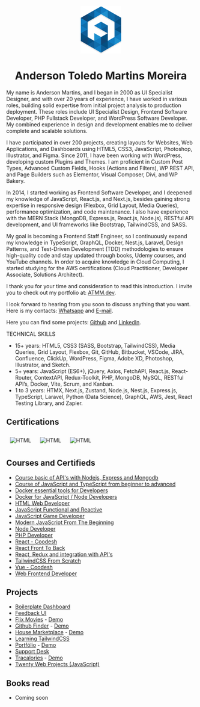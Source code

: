 <div align="center">
  <img src="./favicon.png" />
  <h1>Anderson Toledo Martins Moreira</h1>
</div>

My name is Anderson Martins, and I began in 2000 as UI Specialist Designer, and with over 20 years of experience, I have worked in various roles, building solid expertise from initial project analysis to production deployment. These roles include UI Specialist Design, Frontend Software Developer, PHP Fullstack Developer, and WordPress Software Developer. My combined experience in design and development enables me to deliver complete and scalable solutions.

I have participated in over 200 projects, creating layouts for Websites, Web Applications, and Dashboards using HTML5, CSS3, JavaScript, Photoshop, Illustrator, and Figma. Since 2011, I have been working with WordPress, developing custom Plugins and Themes. I am proficient in Custom Post Types, Advanced Custom Fields, Hooks (Actions and Filters), WP REST API, and Page Builders such as Elementor, Visual Composer, Divi, and WP Bakery.

In 2014, I started working as Frontend Software Developer, and I deepened my knowledge of JavaScript, React.js, and Next.js, besides gaining strong expertise in responsive design (Flexbox, Grid Layout, Media Queries), performance optimization, and code maintenance. I also have experience with the MERN Stack (MongoDB, Express.js, React.js, Node.js), RESTful API development, and UI frameworks like Bootstrap, TailwindCSS, and SASS.

My goal is becoming a Frontend Staff Engineer, so I continuously expand my knowledge in TypeScript, GraphQL, Docker, Nest.js, Laravel, Design Patterns, and Test-Driven Development (TDD) methodologies to ensure high-quality code and stay updated through books, Udemy courses, and YouTube channels. In order to acquire knowledge in Cloud Computing, I started studying for the AWS certifications (Cloud Practitioner, Developer Associate, Solutions Architect).

I thank you for your time and consideration to read this introduction. I invite you to check out my portfolio at: [ATMM.dev](https://www.atmm.dev).

I look forward to hearing from you soon to discuss anything that you want. Here is my contacts: [Whatsapp](https://bit.ly/3RoY44X) and [E-mail](mailto:atmmoreira.rj@gmail.com).

Here you can find some projects: [Github](https://github.com/atmmdev) and [LinkedIn](https://www.linkedin.com/in/atmmoreira).

TECHNICAL SKILLS

- 15+ years: HTML5, CSS3 (SASS, Bootstrap, TailwindCSS), Media Queries, Grid Layout, Flexbox, Git, GitHub, Bitbucket, VSCode, JIRA, Confluence, ClickUp, WordPress, Figma, Adobe XD, Photoshop, Illustrator, and Sketch.
- 5+ years: JavaScript (ES6+), jQuery, Axios, FetchAPI, React.js, React-Router, ContextAPI, Redux-Toolkit, PHP, MongoDB, MySQL, RESTful API’s, Docker, Vite, Scrum, and Kanban.
- 1 to 3 years: HTMX, Next.js, Zustand, Node.js, Nest.js, Express.js, TypeScript, Laravel, Python (Data Science), GraphQL, AWS, Jest, React Testing Library, and Zapier.

## Certifications

<img 
    alt="HTML"
    title="HTML" 
    width="100px"
    style="padding:10px" 
    src="https://atmm.dev/badges/apollo-graphql.png" 
  />
<img 
    alt="HTML"
    title="HTML" 
    width="100px"
    style="padding:10px" 
    src="https://atmm.dev/badges/git-foundations.png" 
  />
<img 
    alt="HTML"
    title="HTML" 
    width="100px"
    style="padding:10px" 
    src="https://atmm.dev/badges/salesforce-associate.png" 
  />

## Courses and Certifieds

- [Course basic of API's with Nodejs, Express and Mongodb](https://www.udemy.com/certificate/UC-EON3JIQT/)
- [Course of JavaScript and TypeScript from beginner to advanced](https://www.udemy.com/certificate/UC-ba24181c-a2d4-4892-9124-4b49637f3775/)
- [Docker essential tools for Developers](https://www.udemy.com/certificate/UC-9661b31c-56a7-496a-9c5a-2289a4e17576/)
- [Docker for JavaScript / Node Developers](https://www.udemy.com/certificate/UC-628ee546-cc6f-4443-b291-8a2f777d6af6/)
- [HTML Web Developer](https://atmm.dev/docs/html-developer.pdf)
- [JavaScript Functional and Reactive](https://www.udemy.com/certificate/UC-4beb7d9a-5389-45ff-b911-f638d20a75db/)
- [JavaScript Game Developer](https://atmm.dev/docs/javascript-game-developer.pdf)
- [Modern JavaScript From The Beginning](https://www.udemy.com/certificate/UC-4c0650e7-f996-4d07-ba96-e6ec355642cd/)
- [Node Developer](https://atmm.dev/docs/node-web-developer.pdf)
- [PHP Developer](https://atmm.dev/docs/php-developer.pdf)
- [React - Coodesh](https://coodesh.com/share/certificate/7ef3a9d0-82a7-11ec-9234-23b4e40be368)
- [React Front To Back](https://www.udemy.com/certificate/UC-e4780fd6-45e3-48de-93b9-b1b868660b2f/)
- [React, Redux and integration with API's](https://www.udemy.com/certificate/UC-3MXLRRTP/)
- [TailwindCSS From Scratch](https://www.udemy.com/certificate/UC-f3e62f5b-62c2-46f9-acdd-0e47fd58172c/)
- [Vue - Coodesh](https://coodesh.com/share/certificate/a8c57770-171c-11ed-9234-239218c1c36a)
- [Web Frontend Developer](https://atmm.dev/docs/frontend-developer.pdf)

## Projects

- [Boilerplate Dashboard](https://github.com/atmmdev/boilerplate.html.dashboard)
- [Feedback UI](https://github.com/atmmoreira/project.feedback.ui.react)
- [Flix Movies](https://github.com/atmmdev/flixx.movies.javascript) - [Demo](https://flixx-movies-javascript.vercel.app/)
- [Github Finder](https://github.com/atmmdev/github.finder.react) - [Demo](https://github-finder-react-zeta.vercel.app/)
- [House Marketplace](https://github.com/atmmdev/house.marketplace.react) - [Demo](https://house-marketplace-react-eight.vercel.app/)
- [Learning TailwindCSS](https://github.com/atmmdev/learning.tailwindcss)
- [Portfólio](https://github.com/atmmdev/portfolio) - [Demo](https://atmm.dev/)
- [Support Desk](https://github.com/atmmoreira/project.mern.support.desk)
- [Tracalories](https://github.com/atmmdev/tracalories.javascript) - [Demo](https://tracalories-javascript.vercel.app/)
- [Twenty Web Projects (JavaScript)](https://github.com/atmmdev/twenty.web.projects.javascript)

## Books read
- Coming soon
